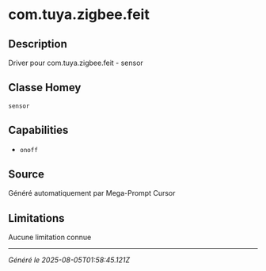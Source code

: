 # com.tuya.zigbee.feit

## Description
Driver pour com.tuya.zigbee.feit - sensor

## Classe Homey
`sensor`

## Capabilities
- `onoff`

## Source
Généré automatiquement par Mega-Prompt Cursor

## Limitations
Aucune limitation connue

---
*Généré le 2025-08-05T01:58:45.121Z*
